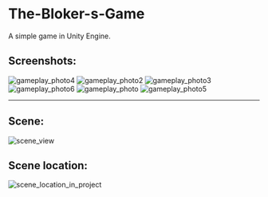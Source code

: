 # The-Bloker-s-Game
A simple game in Unity Engine.

<h2>Screenshots:</h2>
<img src="https://github.com/user-attachments/assets/e3e066ed-3e5d-494b-9563-f3b45ab0c1fd" alt="gameplay_photo4">
<img src="https://github.com/user-attachments/assets/ab309987-f6a3-47c0-bfd2-07ca97b46b5f" alt="gameplay_photo2">
<img src="https://github.com/user-attachments/assets/a78929f9-97cc-41cc-ac7a-49951f5d6894" alt="gameplay_photo3">
<img src="https://github.com/user-attachments/assets/70b1309e-f29a-4eaf-aee4-af164a243103" alt="gameplay_photo6">
<img src="https://github.com/user-attachments/assets/d0f5417e-cad5-4226-af8c-ae7d8ab8f661" alt="gameplay_photo">
<img src="https://github.com/user-attachments/assets/b8176702-efe9-4867-95c7-cbe672e261ae" alt="gameplay_photo5">

---
<h2>Scene:</h2>
<img src="https://github.com/user-attachments/assets/0a213bd0-b6d5-4b8a-8fd7-017f5c661783" alt="scene_view">

<h2>Scene location:</h2>
<img src="https://github.com/user-attachments/assets/47b2deed-6159-4032-a575-ab453218d0f3" alt="scene_location_in_project">

